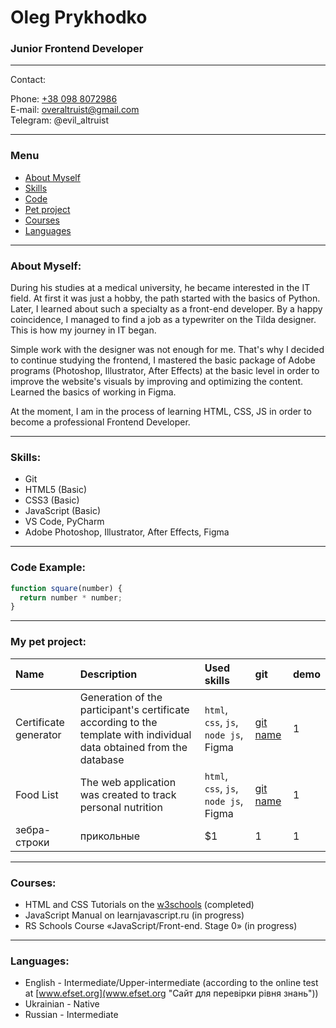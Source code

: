 # Oleg Prykhodko
### Junior Frontend Developer

***
Contact:

Phone: [+38 098 8072986](tel:+380988072986 "Особистий номер")    
E-mail: overaltruist@gmail.com  
Telegram: @evil_altruist

***
### Menu
+ [About Myself](#about)
+ [Skills](#skills)
+ [Code](#code)
+ [Pet project](#pet)
+ [Courses](#course)
+ [Languages](#language)

***
### <a name="about"></a> About Myself:

During his studies at a medical university, he became interested in the IT field. At first it was just a hobby, the path started with the basics of Python. Later, I learned about such a specialty as a front-end developer. By a happy coincidence, I managed to find a job as a typewriter on the Tilda designer. This is how my journey in IT began.

Simple work with the designer was not enough for me. That's why I decided to continue studying the frontend, I mastered the basic package of Adobe programs (Photoshop, Illustrator, After Effects) at the basic level in order to improve the website's visuals by improving and optimizing the content. Learned the basics of working in Figma.

At the moment, I am in the process of learning HTML, CSS, JS in order to become a professional Frontend Developer.
***
### <a name="skills"></a> Skills:
* Git
* HTML5 (Basic)
* CSS3 (Basic)
* JavaScript (Basic)
* VS Code, PyCharm
* Adobe Photoshop, Illustrator, After Effects, Figma

***
### <a name="code"></a> Code Example:
```javascript
function square(number) {
  return number * number;
}
```
***
### <a name="pet"></a> My pet project:

| Name       | Description| Used skills | git |demo|
| :------------- |:------------------| :-----|:------|:-----|
| Certificate generator| Generation of the participant's certificate according to the template with individual data obtained from the database    | `html`, `css`, `js`, `node js`, Figma | [git name](https:// "first project") | 1 |
| Food List     | The web application was created to track personal nutrition | `html`, `css`, `js`, `node js`, Figma | [git name](https:// "second project") | 1 |
| зебра-строки  | прикольные         |    $1 | 1 | 1 |
***
### <a name="course"></a>Courses:
* HTML and CSS Tutorials on the [w3schools](https://www.w3schools.com/ "W3School") (completed)
* JavaScript Manual on learnjavascript.ru (in progress)
* RS Schools Course «JavaScript/Front-end. Stage 0» (in progress)
***
### <a name="language"></a> Languages:
* English - Intermediate/Upper-intermediate (according to the online test at [www.efset.org](www.efset.org "Сайт для перевірки рівня знань"))
* Ukrainian - Native
* Russian - Intermediate